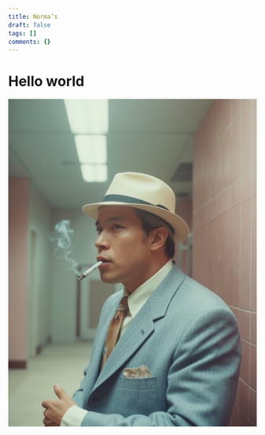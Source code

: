 ```yaml
---
title: Norma’s
draft: false
tags: []
comments: {}
---
```

# Hello world

![Image](/uploads/img_1467.jpeg)

